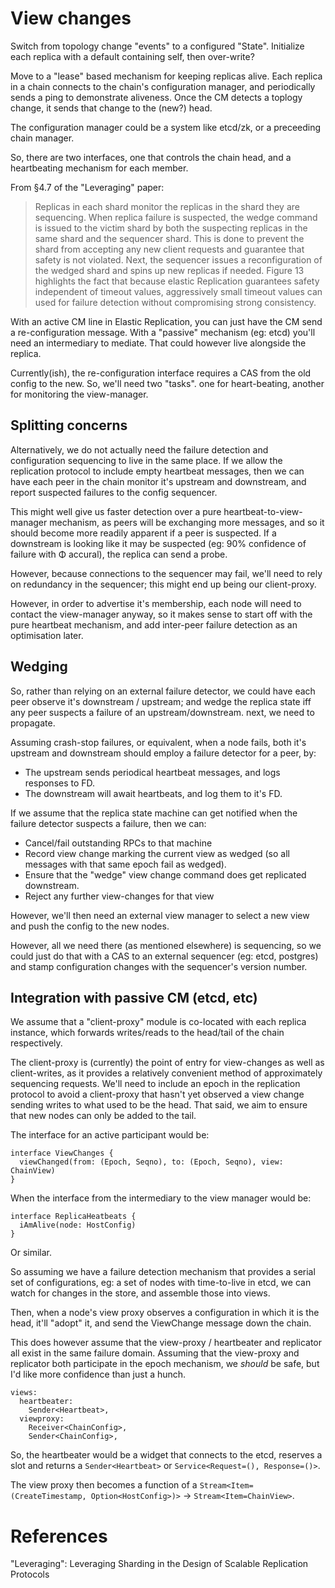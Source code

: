 # View changes

Switch from topology change "events" to a configured "State". Initialize each
replica with a default containing self, then over-write?

Move to a "lease" based mechanism for keeping replicas alive. Each replica
in a chain connects to the chain's configuration manager, and periodically
sends a ping to demonstrate aliveness. Once the CM detects a toplogy change,
it sends that change to the (new?) head.

The configuration manager could be a system like etcd/zk, or a preceeding
chain manager.

So, there are two interfaces, one that controls the chain head, and a
heartbeating mechanism for each member.

From §4.7 of the "Leveraging" paper:

> Replicas in each shard monitor the replicas in the shard they are
> sequencing. When replica failure is suspected, the wedge command is issued
> to the victim shard by both the suspecting replicas in the same shard and
> the sequencer shard. This is done to prevent the shard from accepting
> any new client requests and guarantee that safety is not violated. Next,
> the sequencer issues a reconfiguration of the wedged shard and spins
> up new replicas if needed. Figure 13 highlights the fact that because
> elastic Replication guarantees safety independent of timeout values,
> aggressively small timeout values can used for failure detection without
> compromising strong consistency.

With an active CM line in Elastic Replication, you can just have the CM send a
re-configuration message. With a "passive" mechanism (eg: etcd) you'll need an
intermediary to mediate. That could however live alongside the replica.

Currently(ish), the re-configuration interface requires a CAS from the old config
to the new. So, we'll need two "tasks". one for heart-beating, another for
monitoring the view-manager.

## Splitting concerns

Alternatively, we do not actually need the failure detection and configuration
sequencing to live in the same place. If we allow the replication protocol to
include empty heartbeat messages, then we can have each peer in the chain
monitor it's upstream and downstream, and report suspected failures to the
config sequencer.

This might well give us faster detection over a pure heartbeat-to-view-manager
mechanism, as peers will be exchanging more messages, and so it should become
more readily apparent if a peer is suspected. If a downstream is looking like
it may be suspected (eg: 90% confidence of failure with Φ accural), the
replica can send a probe.

However, because connections to the sequencer may fail, we'll need to rely on
redundancy in the sequencer; this might end up being our client-proxy.

However, in order to advertise it's membership, each node will need to contact
the view-manager anyway, so it makes sense to start off with the pure
heartbeat mechanism, and add inter-peer failure detection as an optimisation
later.

## Wedging

So, rather than relying on an external failure detector, we could have each
peer observe it's downstream / upstream; and wedge the replica state iff any
peer suspects a failure of an upstream/downstream. next, we need to propagate.

Assuming crash-stop failures, or equivalent, when a node fails, both it's
upstream and downstream should employ a failure detector for a peer, by:

 * The upstream sends periodical heartbeat messages, and logs responses to FD.
 * The downstream will await heartbeats, and log them to it's FD.

If we assume that the replica state machine can get notified when the failure
detector suspects a failure, then we can:

  * Cancel/fail outstanding RPCs to that machine
  * Record view change marking the current view as wedged (so all messages
    with that same epoch fail as wedged).
  * Ensure that the "wedge" view change command does get replicated downstream.
  * Reject any further view-changes for that view

However, we'll then need an external view manager to select a new view and
push the config to the new nodes. 

However, all we need there (as mentioned elsewhere) is sequencing, so we could
just do that with a CAS to an external sequencer (eg: etcd, postgres) and
stamp configuration changes with the sequencer's version number.

## Integration with passive CM (etcd, etc)

We assume that a "client-proxy" module is co-located with each replica
instance, which forwards writes/reads to the head/tail of the chain
respectively.

The client-proxy is (currently) the point of entry for view-changes as well as
client-writes, as it provides a relatively convenient method of approximately
sequencing requests. We'll need to include an epoch in the replication
protocol to avoid a client-proxy that hasn't yet observed a view change
sending writes to what used to be the head. That said, we aim to ensure that
new nodes can only be added to the tail.

The interface for an active participant would be:

```
interface ViewChanges {
  viewChanged(from: (Epoch, Seqno), to: (Epoch, Seqno), view: ChainView)
}
```

When the interface from the intermediary to the view manager would be:
```
interface ReplicaHeatbeats {
  iAmAlive(node: HostConfig)
}
```

Or similar.

So assuming we have a failure detection mechanism that provides a serial set
of configurations, eg: a set of nodes with time-to-live in etcd, we can watch
for changes in the store, and assemble those into views.

Then, when a node's view proxy observes a configuration in which it is
the head, it'll "adopt" it, and send the ViewChange message down the chain.

This does however assume that the view-proxy / heartbeater and replicator all
exist in the same failure domain. Assuming that the view-proxy and replicator
both participate in the epoch mechanism, we *should* be safe, but I'd like
more confidence than just a hunch.

```
views:
  heartbeater:
    Sender<Heartbeat>,
  viewproxy:
    Receiver<ChainConfig>,
    Sender<ChainConfig>,
```

So, the heartbeater would be a widget that connects to the etcd, reserves a
slot and returns a `Sender<Heartbeat>` or `Service<Request=(), Response=()>`.

The view proxy then becomes a function of a
`Stream<Item=(CreateTimestamp, Option<HostConfig>)>` ->
`Stream<Item=ChainView>`.

# References
"Leveraging": Leveraging Sharding in the Design of Scalable Replication Protocols
